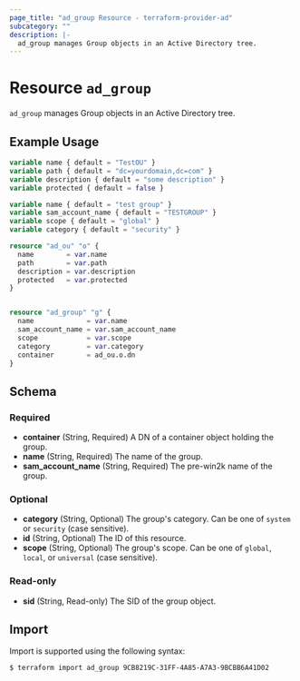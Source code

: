 ```yaml
---
page_title: "ad_group Resource - terraform-provider-ad"
subcategory: ""
description: |-
  ad_group manages Group objects in an Active Directory tree.
---
```


# Resource `ad_group`

`ad_group` manages Group objects in an Active Directory tree.

## Example Usage

```terraform
variable name { default = "TestOU" }
variable path { default = "dc=yourdomain,dc=com" }
variable description { default = "some description" }
variable protected { default = false }

variable name { default = "test group" }
variable sam_account_name { default = "TESTGROUP" }
variable scope { default = "global" }
variable category { default = "security" }

resource "ad_ou" "o" {
  name        = var.name
  path        = var.path
  description = var.description
  protected   = var.protected
}


resource "ad_group" "g" {
  name             = var.name
  sam_account_name = var.sam_account_name
  scope            = var.scope
  category         = var.category
  container        = ad_ou.o.dn
}
```

## Schema

### Required

- **container** (String, Required) A DN of a container object holding the group.
- **name** (String, Required) The name of the group.
- **sam_account_name** (String, Required) The pre-win2k name of the group.

### Optional

- **category** (String, Optional) The group's category. Can be one of `system` or `security` (case sensitive).
- **id** (String, Optional) The ID of this resource.
- **scope** (String, Optional) The group's scope. Can be one of `global`, `local`, or `universal` (case sensitive).

### Read-only

- **sid** (String, Read-only) The SID of the group object.

## Import

Import is supported using the following syntax:

```shell
$ terraform import ad_group 9CB8219C-31FF-4A85-A7A3-9BCBB6A41D02
```
